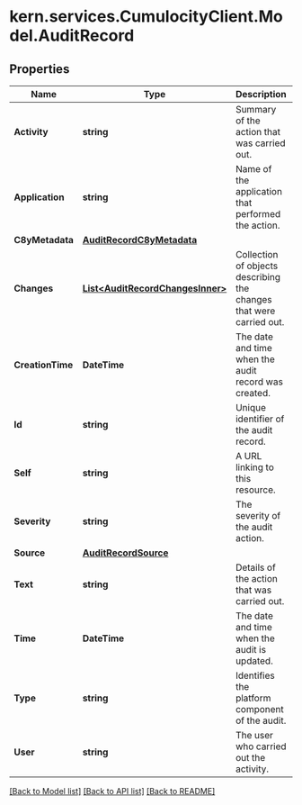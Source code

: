 
# kern.services.CumulocityClient.Model.AuditRecord

## Properties

Name | Type | Description | Notes
------------ | ------------- | ------------- | -------------
**Activity** | **string** | Summary of the action that was carried out. | 
**Application** | **string** | Name of the application that performed the action. | [optional] [readonly] 
**C8yMetadata** | [**AuditRecordC8yMetadata**](AuditRecordC8yMetadata.md) |  | [optional] 
**Changes** | [**List&lt;AuditRecordChangesInner&gt;**](AuditRecordChangesInner.md) | Collection of objects describing the changes that were carried out. | [optional] [readonly] 
**CreationTime** | **DateTime** | The date and time when the audit record was created. | [optional] [readonly] 
**Id** | **string** | Unique identifier of the audit record. | [optional] [readonly] 
**Self** | **string** | A URL linking to this resource. | [optional] [readonly] 
**Severity** | **string** | The severity of the audit action. | [optional] [readonly] 
**Source** | [**AuditRecordSource**](AuditRecordSource.md) |  | 
**Text** | **string** | Details of the action that was carried out. | 
**Time** | **DateTime** | The date and time when the audit is updated. | 
**Type** | **string** | Identifies the platform component of the audit. | 
**User** | **string** | The user who carried out the activity. | [optional] 

[[Back to Model list]](../README.md#documentation-for-models)
[[Back to API list]](../README.md#documentation-for-api-endpoints)
[[Back to README]](../README.md)


